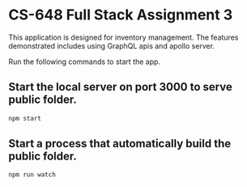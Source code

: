 # CS-648 Full Stack Assignment 3

This application is designed for inventory management. The features demonstrated includes using GraphQL apis and apollo server.

Run the following commands to start the app.

## Start the local server on port 3000 to serve public folder.

```bash
npm start
```

## Start a process that automatically build the public folder.

```bash
npm run watch
```

